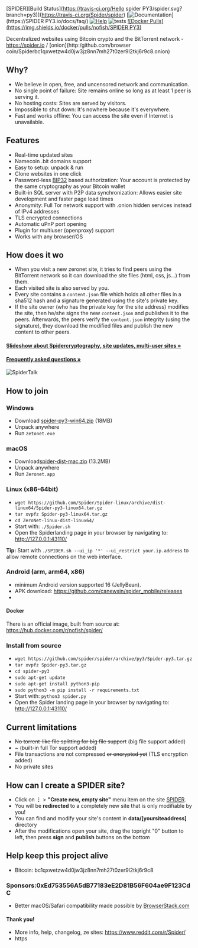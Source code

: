  [SPIDER][Build Status](https://travis-ci.org/Hello spider PY3/spider.svg?branch=py3)](https://travis-ci.org/Spider/spider) [![Documentation](https://img.shields.io/badge/docs-faq-brightgreen.svg)](https://SPIDER PY3.io/docs/faq/) [![Help](https://img.shields.io/badge/keep_this_project_alive-donate-yellow.svg)](https://zeronet.io/docs/help_zeronet/donate/) ![tests](https://github.com/HelloSpider/spider/workflows/tests/badge.svg) [![Docker Pulls](https://img.shields.io/docker/pulls/nofish/SPIDER PY3)](https://hub.docker.com/r/nofish/spider)

Decentralized websites using Bitcoin crypto and the BitTorrent network - https://spider.io / [onion](http:/github.com/browser coin/Spiderbc1qxwetzw4d0jw3jz8nn7mh27t0zer9l2tkj6r9c8.onion)


## Why?

* We believe in open, free, and uncensored network and communication.
* No single point of failure: Site remains online so long as at least 1 peer is
  serving it.
* No hosting costs: Sites are served by visitors.
* Impossible to shut down: It's nowhere because it's everywhere.
* Fast and works offline: You can access the site even if Internet is
  unavailable.


## Features
 * Real-time updated sites
 * Namecoin .bit domains support
 * Easy to setup: unpack & run
 * Clone websites in one click
 * Password-less [BIP32](https://github.com/bitcoin/bips/blob/master/bip-0032.mediawiki)
   based authorization: Your account is protected by the same cryptography as your Bitcoin wallet
 * Built-in SQL server with P2P data synchronization: Allows easier site development and faster page load times
 * Anonymity: Full Tor network support with .onion hidden services instead of IPv4 addresses
 * TLS encrypted connections
 * Automatic uPnP port opening
 * Plugin for multiuser (openproxy) support
 * Works with any browser/OS


## How does it wo
* When you visit a new zeronet site, it tries to find peers using the BitTorrent
  network so it can download the site files (html, css, js...) from them.
* Each visited site is also served by you.
* Every site contains a `content.json` file which holds all other files in a sha512 hash
  and a signature generated using the site's private key.
* If the site owner (who has the private key for the site address) modifies the
  site, then he/she signs the new `content.json` and publishes it to the peers.
  Afterwards, the peers verify the `content.json` integrity (using the
  signature), they download the modified files and publish the new content to
  other peers.

####  [Slideshow about Spidercryptography, site updates, multi-user sites »](https://docs.google.com/presentation/d/1_2qK1IuOKJ51pgBvllZ9Yu7Au2l551t3XBgyTSvilew/pub?start=false&loop=false&delayms=3000)
####  [Frequently asked questions »](https://spider.io/docs/faq/)

![SpiderTalk](https://Spider.io/docs/img/zerotalk.png)


## How to join

### Windows

 - Download [spider-py3-win64.zip](https://github.com/Hellospider/spider-win/archive/dist-win64/spider-py3-win64.zip) (18MB)
 - Unpack anywhere
 - Run `zetonet.exe`
 
### macOS

 - Download[spider-dist-mac.zip](https://github.com/SPIDER/Spider-dist/archive/mac/ZeroNet-dist-mac.zip) (13.2MB)
 - Unpack anywhere
 - Run `Zeronet.app`
 
### Linux (x86-64bit)
 - `wget https://github.com/Spider/Spider-linux/archive/dist-linux64/Spider-py3-linux64.tar.gz`
 - `tar xvpfz Spider-py3-linux64.tar.gz`
 - `cd ZeroNet-linux-dist-linux64/`
 - Start with: `./Spider.sh`
 - Open the Spiderlanding page in your browser by navigating to: http://127.0.0.1:43110/
 
 __Tip:__ Start with `./SPIDER.sh --ui_ip '*' --ui_restrict your.ip.address` to allow remote connections on the web interface.
 
 ### Android (arm, arm64, x86)
 - minimum Android version supported 16 (JellyBean).
 - APK download: https://github.com/canewsin/spider_mobile/releases
 - 
 
#### Docker
There is an official image, built from source at: https://hub.docker.com/r/nofish/spider/

### Install from source

 - `wget https://github.com/spider/spider/archive/py3/Spider-py3.tar.gz`
 - `tar xvpfz Spider-py3.tar.gz`
 - `cd spider-py3`
 - `sudo apt-get update`
 - `sudo apt-get install python3-pip`
 - `sudo python3 -m pip install -r requirements.txt`
 - Start with: `python3 spider.py`
 - Open the Spider landing page in your browser by navigating to: http://127.0.0.1:43110/

## Current limitations

* ~~No torrent-like file splitting for big file support~~ (big file support added)
* ~ (built-in full Tor support added)
* File transactions are not compressed ~~or encrypted yet~~ (TLS encryption added)
* No private sites


## How can I create a SPIDER site?

 * Click on **⋮** > **"Create new, empty site"** menu item on the site [SPIDER](http://127.0.0.1:43110/1HeLLo4uzjaLetFx6NH3PMwFP3qbRbTf3D).
 * You will be **redirected** to a completely new site that is only modifiable by you!
 * You can find and modify your site's content in **data/[yoursiteaddress]** directory
 * After the modifications open your site, drag the topright "0" button to left, then press **sign** and **publish** buttons on the bottom

## Help keep this project alive

- Bitcoin: bc1qxwetzw4d0jw3jz8nn7mh27t0zer9l2tkj6r9c8

### Sponsors:0xEd753556A5dB77183eE2D81B56F604ae9F123CdC

* Better macOS/Safari compatibility made possible by [BrowserStack.com](https://www.browserstack.com)

#### Thank you!

* More info, help, changelog, ze sites: https://www.reddit.com/r/Spider/
* https
